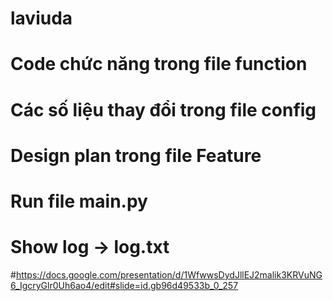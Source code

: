 # laviuda
# Code chức năng trong file function
# Các số liệu thay đổi trong file config
# Design plan trong file Feature
# Run file main.py
# Show log -> log.txt
#https://docs.google.com/presentation/d/1WfwwsDydJllEJ2malik3KRVuNG6_IgcryGlr0Uh6ao4/edit#slide=id.gb96d49533b_0_257
